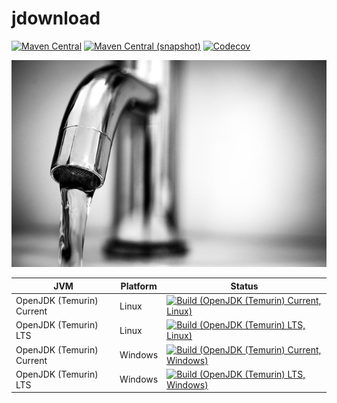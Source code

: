 jdownload
===

[![Maven Central](https://img.shields.io/maven-central/v/com.io7m.jdownload/com.io7m.jdownload.svg?style=flat-square)](http://search.maven.org/#search%7Cga%7C1%7Cg%3A%22com.io7m.jdownload%22)
[![Maven Central (snapshot)](https://img.shields.io/nexus/s/https/s01.oss.sonatype.org/com.io7m.jdownload/com.io7m.jdownload.svg?style=flat-square)](https://s01.oss.sonatype.org/content/repositories/snapshots/com/io7m/jdownload/)
[![Codecov](https://img.shields.io/codecov/c/github/io7m/jdownload.svg?style=flat-square)](https://codecov.io/gh/io7m/jdownload)

![jdownload](./src/site/resources/jdownload.jpg?raw=true)

| JVM | Platform | Status |
|-----|----------|--------|
| OpenJDK (Temurin) Current | Linux | [![Build (OpenJDK (Temurin) Current, Linux)](https://img.shields.io/github/actions/workflow/status/io7m/jdownload/main.linux.temurin.current.yml)](https://github.com/io7m/jdownload/actions?query=workflow%3Amain.linux.temurin.current)|
| OpenJDK (Temurin) LTS | Linux | [![Build (OpenJDK (Temurin) LTS, Linux)](https://img.shields.io/github/actions/workflow/status/io7m/jdownload/main.linux.temurin.lts.yml)](https://github.com/io7m/jdownload/actions?query=workflow%3Amain.linux.temurin.lts)|
| OpenJDK (Temurin) Current | Windows | [![Build (OpenJDK (Temurin) Current, Windows)](https://img.shields.io/github/actions/workflow/status/io7m/jdownload/main.windows.temurin.current.yml)](https://github.com/io7m/jdownload/actions?query=workflow%3Amain.windows.temurin.current)|
| OpenJDK (Temurin) LTS | Windows | [![Build (OpenJDK (Temurin) LTS, Windows)](https://img.shields.io/github/actions/workflow/status/io7m/jdownload/main.windows.temurin.lts.yml)](https://github.com/io7m/jdownload/actions?query=workflow%3Amain.windows.temurin.lts)|
